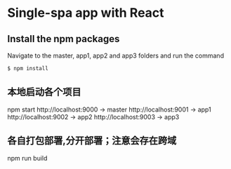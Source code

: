 # Single-spa app with React

## Install the npm packages
Navigate to the master, app1, app2 and app3 folders and run the command
```js
$ npm install
```

## 本地启动各个项目
npm start 
http://localhost:9000  -> master
http://localhost:9001  -> app1
http://localhost:9002  -> app2
http://localhost:9003  -> app3

## 各自打包部署,分开部署；注意会存在跨域
npm run build



